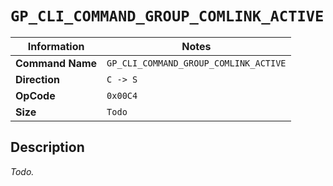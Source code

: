 # `GP_CLI_COMMAND_GROUP_COMLINK_ACTIVE`

| Information               | Notes |
|---                        |---    |
| **Command Name**          | `GP_CLI_COMMAND_GROUP_COMLINK_ACTIVE` |
| **Direction**             | `C -> S` |
| **OpCode**                | `0x00C4` |
| **Size**                  | `Todo` |

## Description

_Todo._